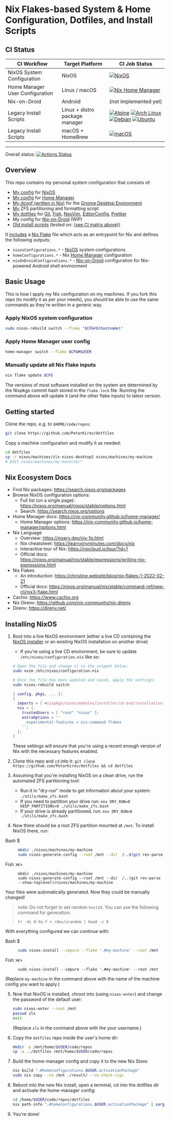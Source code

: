 # Nix Flakes-based System & Home Configuration, Dotfiles, and Install Scripts

## CI Status

| CI Workflow                     | Target Platform                | CI Job Status                                                                                                                                                                      |
| ------------------------------- | ------------------------------ | ---------------------------------------------------------------------------------------------------------------------------------------------------------------------------------- |
| NixOS System Configuration      | NixOS                          | [![NixOS][gh-actions-nixos]][gh-actions]                                                                                                                                           |
| Home Manager User Configuration | Linux / macOS                  | [![Nix Home Manager][gh-actions-nix-hm]][gh-actions]                                                                                                                               |
| Nix-on-Droid                    | Android                        | (not implemented yet)                                                                                                                                                              |
| Legacy Install Scripts          | Linux + distro package manager | [![Alpine][gh-actions-alpine]][gh-actions] [![Arch Linux][gh-actions-archlinux]][gh-actions] [![Debian][gh-actions-debian]][gh-actions] [![Ubuntu][gh-actions-ubuntu]][gh-actions] |
| Legacy Install Scripts          | macOS + HomeBrew               | [![macOS][gh-actions-macos]][gh-actions]                                                                                                                                           |

---

Overall status: [![Actions Status](https://github.com/PetarKirov/dotfiles/workflows/CI/badge.svg)](https://github.com/PetarKirov/dotfiles/actions)

## Overview

This repo contains my personal system configuration that consists of:

* [My config](./nixos/sys/) for [NixOS](https://nixos.wiki/wiki/NixOS)
* [My config](./nixos/home/) for [Home Manager](https://github.com/nix-community/home-manager)
* [My dconf (written in Nix)](./nixos/home/dconf.nix) for the [Gnome Desktop Environment](https://www.gnome.org/)
* [My](./utils/make_zfs.bash) ZFS partitioning and formatting script
* [My dotfiles](./.config) for [Git](https://git-scm.com/), [Fish](https://fishshell.com/), [NeoVim](https://neovim.io/), [EditorConfig](https://editorconfig.org/), [Prettier](https://prettier.io/)
* My config for [Nix-on-Droid](https://github.com/t184256/nix-on-droid) (WIP)
* [Old install scripts](./install/) (tested on: [{see CI matrix above}](#ci-status))

It [includes](./flake.nix) a [Nix Flake][nix-flakes] file which acts as an entrypoint for Nix and defines the following outputs:

* `nixosConfigurations.*` - [NixOS][nixos] system configurations
* `homeConfigurations.*` - Nix [Home Manager][home-mgr] configuration
* `nixOnDroidConfigurations.*` - [Nix-on-Droid][nix-on-droid] configuration for Nix-powered Android shell environment

## Basic Usage

This is how I apply my Nix configuration on my machines.
If you fork this repo (to modify it as per your needs), you should be able to use the same commands as they're written in a generic way.

### Apply NixOS system configuration

```bash
sudo nixos-rebuild switch --flake "$CFG#$(hostname)"
```

### Apply Home Manager user config

```bash
home-manager switch --flake $CFG#$USER
```

### Manually update all Nix Flake inputs

```bash
nix flake update $CFG
```

The versions of most software installed on the system are determined by the
Nixpkgs commit hash stored in the `flake.lock` file. Running the command above
will update it (and the other flake inputs) to latest version.

## Getting started

Clone the repo, e.g. to `$HOME/code/repos`:

```bash
git clone https://github.com/PetarKirov/dotfiles
```

Copy a machine configuration and modify it as needed:

```bash
cd dotfiles
cp -r nixos/machines/zlx-nixos-desktop2 nixos/machines/my-machine
# Edit nixos/machines/my-machine/*
```

## Nix Ecosystem Docs

* Find Nix packages: <https://search.nixos.org/packages>
* Browse NixOS configuration options:
  * Full list (on a single page): <https://nixos.org/manual/nixos/stable/options.html>
  * Search: <https://search.nixos.org/options>
* Home Manager docs: <https://nix-community.github.io/home-manager/>
  * Home Manager options: <https://nix-community.github.io/home-manager/options.html>
* Nix Language
  * Overview: <https://nixery.dev/nix-1p.html>
  * Nix cheatsheet: <https://learnxinyminutes.com/docs/nix>
  * Interactive tour of Nix: <https://nixcloud.io/tour/?id=1>
  * Official docs: <https://nixos.org/manual/nix/stable/expressions/writing-nix-expressions.html>
* Nix Flakes
  * An introduction: <https://christine.website/blog/nix-flakes-1-2022-02-21>
  * Official docs: <https://nixos.org/manual/nix/stable/command-ref/new-cli/nix3-flake.html>
* Cachix: <https://www.cachix.org>
* Nix Direnv: <https://github.com/nix-community/nix-direnv>
* Direnv: <https://direnv.net/>

## Installing NixOS

1. Boot into a live NixOS environment (either a live CD containing the [NixOS
installer](https://nixos.org/download.html#nixos-iso) or an existing NixOS installation on another drive)
    * If you're using a live CD environment, be sure to update `/etc/nixos/configuration.nix` like so:
    ```sh
    # Open the file and change it to the snippet below:
    sudo nvim /etc/nixos/configuration.nix

    # Once the file has been updated and saved, apply the settings:
    sudo nixos-rebuild switch
    ```

    ```nix
    { config, pkgs, ... }:
    {
      imports = [ <nixpkgs/nixos/modules/installer/cd-dvd/installation-cd-graphical-gnome.nix> ];
      nix = {
        trustedUsers = [ "root" "nixos" ];
        extraOptions = ''
          experimental-features = nix-command flakes
        '';
      };
    }
    ```
    These settings will ensure that you're using a recent enough version of
    Nix with the necessary features enabled.

2. Clone this repo and `cd` into it:
`git clone https://github.com/PetarKirov/dotfiles && cd dotfiles`
3. Assuming that you're installing NixOS on a clean drive, run the automated ZFS partitioning tool:
   * Run it in "dry-run" mode to get information about your system:
     `./utils/make_zfs.bash`
   * If you need to partition your drive run:
     `env DRY_RUN=0 KEEP_PARTITIONS=0 ./utils/make_zfs.bash`
   * If your drive is already partitioned, run: `env DRY_RUN=0
     ./utils/make_zfs.bash`
4. Now there should be a root ZFS partition mounted at `/mnt`. To install NixOS
there, run:

<dl>
  <dt>Bash $</dt>
  <dd>

  ```bash
  mkdir ./nixos/machines/my-machine
  sudo nixos-generate-config --root /mnt --dir  /..$(git rev-parse --show-toplevel)/nixos/machines/my-machine
  ```
  </dd>

  <dt>Fish ⋊&gt;</dt>
  <dd>

  ```fish
  mkdir ./nixos/machines/my-machine
  sudo nixos-generate-config --root /mnt --dir  /..(git rev-parse --show-toplevel)/nixos/machines/my-machine
  ```
  </dd>

  Your files were automatically generated. Now they could be manually changed!
  > note: Do not forget to set random `hostId`. You can use the following command for generation:
  > ```
  > tr -dc 0-9a-f < /dev/urandom | head -c 8
  > ```

  With everything configured we can continue with:

  <dt>Bash $</dt>
  <dd>

  ```bash
  sudo nixos-install --impure --flake '.#my-machine' --root /mnt
  ```
  </dd>

  <dt>Fish ⋊&gt;</dt>
  <dd>

  ```fish
  sudo nixos-install --impure --flake '.#my-machine' --root /mnt
  ```

  </dd>
</dl>

   (Replace `my-machine` in the command above with the name of the
   machine config you want to apply.)

5. Now that NixOS is installed, chroot into (using `nixos-enter`) and change the
password of the default user:

   ```sh
   sudo nixos-enter --root /mnt
   passwd zlx
   exit
   ```

   (Replace `zlx` in the command above with the your username.)

6. Copy the `dotfiles` repo inside the user's home dir:

   ```sh
   mkdir -p /mnt/home/$USER/code/repos
   cp -a ../dotfiles /mnt/home/$USER/code/repos
   ```

7. Build the home-manager config and copy it to the new Nix Store:

   ```sh
   nix build ".#homeConfigurations.$USER.activationPackage"
   sudo nix copy --to /mnt ./result/ --no-check-sigs
   ```

8. Reboot into the new Nix install, open a terminal, cd into the dotfiles dir and activate the home-manager config:

   ```sh
   cd /home/$USER/code/repos/dotfiles
   nix path-info ".#homeConfigurations.$USER.activationPackage" | xargs -I@@ sh -c '@@/activate'
   ```

9. You're done!

[nixos]: https://nixos.org/
[home-mgr]: https://github.com/nix-community/home-manager
[nix-on-droid]: https://github.com/t184256/nix-on-droid
[nix-flakes]: https://nixos.org/manual/nix/stable/command-ref/new-cli/nix3-flake.html

[gh-actions]: https://github.com/PetarKirov/dotfiles/actions

[gh-actions-alpine]: https://github-actions.40ants.com/PetarKirov/dotfiles/matrix.svg?only=ci.alpine
[gh-actions-archlinux]: https://github-actions.40ants.com/PetarKirov/dotfiles/matrix.svg?only=ci.archlinux
[gh-actions-debian]: https://github-actions.40ants.com/PetarKirov/dotfiles/matrix.svg?only=ci.debian
[gh-actions-ubuntu]: https://github-actions.40ants.com/PetarKirov/dotfiles/matrix.svg?only=ci.ubuntu
[gh-actions-macos]: https://github-actions.40ants.com/PetarKirov/dotfiles/matrix.svg?only=ci.macOS-latest
[gh-actions-nixos]: https://github-actions.40ants.com/PetarKirov/dotfiles/matrix.svg?only=ci.nixos
[gh-actions-nix-hm]: https://github-actions.40ants.com/PetarKirov/dotfiles/matrix.svg?only=ci.nix-hm
